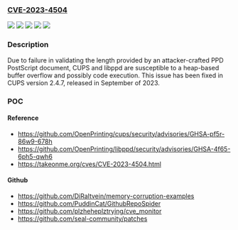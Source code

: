 ### [CVE-2023-4504](https://cve.mitre.org/cgi-bin/cvename.cgi?name=CVE-2023-4504)
![](https://img.shields.io/static/v1?label=Product&message=CUPS&color=blue)
![](https://img.shields.io/static/v1?label=Product&message=libppd&color=blue)
![](https://img.shields.io/static/v1?label=Version&message=0%3C%202.4.6%20&color=brighgreen)
![](https://img.shields.io/static/v1?label=Version&message=0%3C%20d09348b%20&color=brighgreen)
![](https://img.shields.io/static/v1?label=Vulnerability&message=%20CWE-122%20Heap-based%20Buffer%20Overflow&color=brighgreen)

### Description

Due to failure in validating the length provided by an attacker-crafted PPD PostScript document, CUPS and libppd are susceptible to a heap-based buffer overflow and possibly code execution. This issue has been fixed in CUPS version 2.4.7, released in September of 2023.

### POC

#### Reference
- https://github.com/OpenPrinting/cups/security/advisories/GHSA-pf5r-86w9-678h
- https://github.com/OpenPrinting/libppd/security/advisories/GHSA-4f65-6ph5-qwh6
- https://takeonme.org/cves/CVE-2023-4504.html

#### Github
- https://github.com/DiRaltvein/memory-corruption-examples
- https://github.com/PuddinCat/GithubRepoSpider
- https://github.com/plzheheplztrying/cve_monitor
- https://github.com/seal-community/patches

